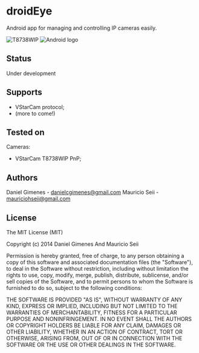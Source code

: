 droidEye
========

Android app for managing and controlling IP cameras easily.

![T8738WIP](https://raw2.github.com/danielgimenes/droidEye/master/doc/T8738WIP_small.png) ![Android logo](https://raw2.github.com/danielgimenes/droidEye/master/doc/android_small.png)

## Status

Under development

## Supports

- VStarCam protocol;
- (more to come!)

## Tested on

Cameras:
- VStarCam T8738WIP PnP;

## Authors

Daniel Gimenes - danielcgimenes@gmail.com
Mauricio Seii - mauriciohseii@gmail.com

## License

The MIT License (MIT)

Copyright (c) 2014 Daniel Gimenes And Mauricio Seii

Permission is hereby granted, free of charge, to any person obtaining a copy
of this software and associated documentation files (the "Software"), to deal
in the Software without restriction, including without limitation the rights
to use, copy, modify, merge, publish, distribute, sublicense, and/or sell
copies of the Software, and to permit persons to whom the Software is
furnished to do so, subject to the following conditions:

THE SOFTWARE IS PROVIDED "AS IS", WITHOUT WARRANTY OF ANY KIND, EXPRESS OR
IMPLIED, INCLUDING BUT NOT LIMITED TO THE WARRANTIES OF MERCHANTABILITY,
FITNESS FOR A PARTICULAR PURPOSE AND NONINFRINGEMENT. IN NO EVENT SHALL THE
AUTHORS OR COPYRIGHT HOLDERS BE LIABLE FOR ANY CLAIM, DAMAGES OR OTHER
LIABILITY, WHETHER IN AN ACTION OF CONTRACT, TORT OR OTHERWISE, ARISING FROM,
OUT OF OR IN CONNECTION WITH THE SOFTWARE OR THE USE OR OTHER DEALINGS IN THE
SOFTWARE.

